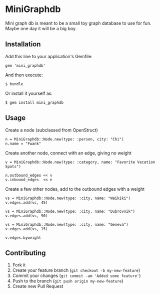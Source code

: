 # MiniGraphdb

Mini graph db is meant to be a small toy graph database to use for fun.  Maybe one day it will be a big boy.

## Installation

Add this line to your application's Gemfile:

    gem 'mini_graphdb'

And then execute:

    $ bundle

Or install it yourself as:

    $ gem install mini_graphdb

## Usage

Create a node (subclassed from OpenStruct)

    n = MiniGraphdb::Node.new(type: :person, city: "Chi")
    n.name = "Fwank"

Create another node, connect with an edge, giving no weight

    v = MiniGraphdb::Node.new(type: :category, name: "Favorite Vacation Spots")

    n.outbound_edges << v
    v.inbound_edges  << n

Create a few other nodes, add to the outbound edges with a weight

    vs = MiniGraphdb::Node.new(type: :city, name: "Waikiki")
    v.edges.add(vs, 45)

    vs = MiniGraphdb::Node.new(type: :city, name: "Dubrovnik")
    v.edges.add(vs, 90)

    vs = MiniGraphdb::Node.new(type: :city, name: "Geneva")
    v.edges.add(vs, 15)

    v.edges.byweight

## Contributing

1. Fork it
2. Create your feature branch (`git checkout -b my-new-feature`)
3. Commit your changes (`git commit -am 'Added some feature'`)
4. Push to the branch (`git push origin my-new-feature`)
5. Create new Pull Request
